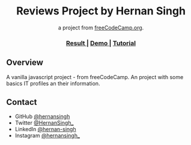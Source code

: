 <h1 align="center">Reviews Project by Hernan Singh</h1>

<div align="center">
   a project from <a href="http://freecodecamp.org" target="_blank">freeCodeCamp.org</a>.
</div>

<div align="center">
  <h3>
    <a href="https://hernansingh.github.io/reviews/" target="_blank">
      Result
    </a>
    <span> | </span>
    <a href="https://vanilla-js-basic-project-3-reviews.netlify.app/" target="_blank">
      Demo
    </a>
    <span> | </span>
    <a href="https://www.youtube.com/watch?v=3PHXvlpOkf4&t=2644s" target="_blank">
      Tutorial
    </a>
  </h3>
</div>

## Overview

A vanilla javascript project - from freeCodeCamp. An project with some basics IT profiles an their information.

## Contact

- GitHub [@hernansingh](https://github.com/hernansingh)
- Twitter [@HernanSingh_](https://twitter.com/HernanSingh_)
- LinkedIn [@hernan-singh](https://www.linkedin.com/in/hernan-singh)
- Instagram [@hernansingh_](https://www.instagram.com/hernansingh_)
